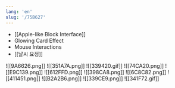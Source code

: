 ```yaml
---
lang: 'en'
slug: '/75B627'
---
```


- [[Apple-like Block Interface]]
- Glowing Card Effect
- Mouse Interactions
- [[날씨 요정]]

![[9A6626.png]]
![[351A7A.png]]
![[339420.gif]]
![[74CA20.png]]
![[E9C139.png]]
![[612FFD.png]]
![[398CA8.png]]
![[6C8C82.png]]
![[411451.png]]
![[B2A2B6.png]]
![[339CE9.png]]
![[341F72.gif]]

